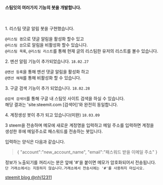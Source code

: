 <h4>스팀잇의 여러가지 기능의 봇을 개발합니다.</h4>
<br />

1\. 리스팀 댓글 알림 봇을 구현했습니다.

`@리스팀 켬`으로 댓글 알림을 활성화 할수 있고<br />
`@리스팀 끔`으로 알림을 비활성화 할수 있습니다.<br />
`@리스팀 목록`, `@리스팀 리스트`를 통해 현재 글의 리스팀한 유저의 리스트를 볼수 있습니다.<br />

2\. 멘션 알림 기능이 추가되었습니다. `18.02.27`

`@멘션 등록`을 통해 멘션 댓글 알림을 활성화 하고<br />
`@멘션 해제`를 통해 비활성화 할 수 있습니다.<br />

3\. 구글 검색 기능이 추가 되었습니다. `18.02.28`

`@검색 검색어`를 통해 구글 내 스팀잇 사이트 검색을 하실 수 있습니다.<br />
해당 결과는 'site:steemit.com [검색어]'와 완전히 동일합니다.

4\. 계정생성 봇이 추가 되고 있습니다(미완) `18.03.09`

3 steem을 전송하며 메모에 새로운 계정명을 입력하고 메일 주소를 입력하면 계정을 생성한 후에 메일주소로 패스워드를 전송하는 봇입니다.

입력하는 양식은 다음과 같습니다.

>{ "account":"new_account_name", "email":"패스워드 받을 이메일 주소" }

정보가 노출되기를 꺼리시는 분은 앞에 '#'을 붙이면 메모가 암호화되어서 전송됩니다. `단 거래소에서는 지원하지 않습니다.거래소에서 전송시에는 '#'를 사용하지 마십시오. `


[steemit blog @nhj12311](https://steemit.com/@nhj12311)
